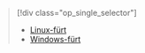 > [!div class="op_single_selector"]
> * [Linux-fürt](../articles/hdinsight/hdinsight-use-oozie-linux-mac.md)
> * [Windows-fürt](../articles/hdinsight/hdinsight-use-oozie.md)
> 
> 

